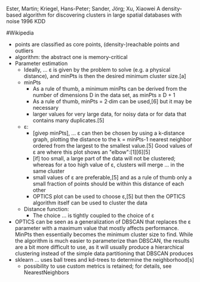 Ester, Martin; Kriegel, Hans-Peter; Sander, Jörg; Xu, Xiaowei
A density-based algorithm for discovering clusters
  in large spatial databases with noise
1996 KDD

#Wikipedia

* points are classified as core points, (density-)reachable points and outliers
* algorithm: the abstract one is memory-critical
* Parameter estimation
  * Ideally, ... ε is given by the problem to solve (e.g. a physical distance),
    and minPts is then the desired minimum cluster size.[a]
  * minPts
    * As a rule of thumb, a minimum minPts can be derived from the number of
      dimensions D in the data set, as minPts ≥ D + 1
    * As a rule of thumb, minPts = 2·dim can be used,[6] but it may be necessary
    * larger values for very large data, for noisy data or for data that contains
      many duplicates.[5]
  * ε:
    * [givep minPts], ... ε can then be chosen by using a k-distance graph,
      plotting the distance to the k = minPts-1 nearest neighbor ordered from
      the largest to the smallest value.[5] Good values of ε are where this
      plot shows an "elbow":[1][6][5]
    * [if] too small, a large part of the data will not be clustered; whereas
      for a too high value of ε, clusters will merge ... in the same cluster
    * small values of ε are preferable,[5] and as a rule of thumb only a small
      fraction of points should be within this distance of each other
    * OPTICS plot can be used to choose ε,[5] but then the OPTICS algorithm
      itself can be used to cluster the data
  * Distance function:
    * The choice ... is tightly coupled to the choice of ε
* OPTICS can be seen as a generalization of DBSCAN that replaces the ε
  parameter with a maximum value that mostly affects performance. MinPts then
  essentially becomes the minimum cluster size to find. While the algorithm is
  much easier to parameterize than DBSCAN, the results are a bit more difficult
  to use, as it will usually produce a hierarchical clustering instead of the
  simple data partitioning that DBSCAN produces
* sklearn ... uses ball trees and kd-trees to determine the neighborhood[s]
  *  possibility to use custom metrics is retained; for details, see NearestNeighbors

